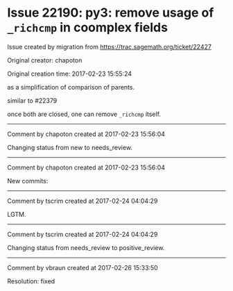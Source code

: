 # Issue 22190: py3: remove usage of `_richcmp` in coomplex fields

Issue created by migration from https://trac.sagemath.org/ticket/22427

Original creator: chapoton

Original creation time: 2017-02-23 15:55:24

as a simplification of comparison of parents.

similar to #22379

once both are closed, one can remove `_richcmp` itself.


---

Comment by chapoton created at 2017-02-23 15:56:04

Changing status from new to needs_review.


---

Comment by chapoton created at 2017-02-23 15:56:04

New commits:


---

Comment by tscrim created at 2017-02-24 04:04:29

LGTM.


---

Comment by tscrim created at 2017-02-24 04:04:29

Changing status from needs_review to positive_review.


---

Comment by vbraun created at 2017-02-26 15:33:50

Resolution: fixed
